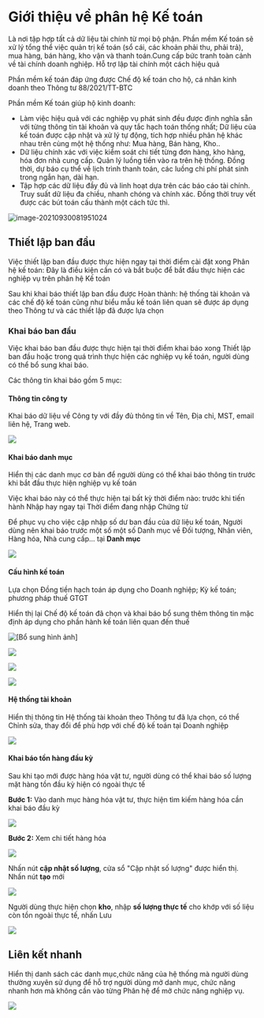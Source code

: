 # **Giới thiệu về phân hệ Kế toán**

Là nơi tập hợp tất cả dữ liệu tài chính từ mọi bộ phận. Phần mềm Kế toán sẽ xử lý tổng thể việc quản trị kế toán (sổ cái, các khoản phải thu, phải trả), mua hàng, bán hàng, kho vận và thanh toán.Cung cấp bức tranh toàn cảnh về tài chính doanh nghiệp. Hỗ trợ lập tài chính một cách hiệu quả

Phần mềm kế toán đáp ứng được Chế độ kế toán cho hộ, cá nhân kinh doanh theo Thông tư 88/2021/TT-BTC

Phần mềm Kế toán giúp hộ kinh doanh: 

- Làm việc hiệu quả với các nghiệp vụ phát sinh đều được định nghĩa sẵn với từng thông tin tài khoản và quy tắc hạch toán thống nhất; Dữ liệu của kế toán được cập nhật và xử lý tự động, tích hợp nhiều phân hệ khác nhau trên cùng một hệ thống như: Mua hàng, Bán hàng, Kho..
- Dữ liệu chính xác với việc kiểm soát chi tiết từng đơn hàng, kho hàng, hóa đơn nhà cung cấp. Quản lý luồng tiền vào ra trên hệ thống. Đồng thời, dự báo cụ thể về lịch trình thanh toán, các luồng chi phí phát sinh trong ngắn hạn, dài hạn. 
- Tập hợp các dữ liệu đầy đủ và linh hoạt dựa trên các báo cáo tài chính. Truy suất dữ liệu đa chiều, nhanh chóng và chính xác. Đồng thời truy vết được các bút toán cấu thành một cách tức thì.

![image-20210930081951024](images/image-20210930081951024.png)

## **Thiết lập ban đầu**

Việc thiết lập ban đầu được thực hiện ngay tại thời điểm cài đặt xong Phân hệ kế toán: Đây là điều kiện cần có và bắt buộc để bắt đầu thực hiện các nghiệp vụ trên phân hệ Kế toán

Sau khi khai báo thiết lập ban đầu được Hoàn thành: hệ thống tài khoản và các chế độ kế toán cũng như biểu mẫu kế toán liên quan sẽ được áp dụng theo Thông tư và các thiết lập đã được lựa chọn 

### **Khai báo ban đầu**

Việc khai báo ban đầu được thực hiện tại thời điểm khai báo xong Thiết lập ban đầu hoặc trong quá trình thực hiện các nghiệp vụ kế toán, người dùng có thể bổ sung khai báo.

Các thông tin khai báo gồm 5 mục:

#### **Thông tin công ty**

Khai báo dữ liệu về Công ty với đầy đủ thông tin về Tên, Địa chỉ, MST, email liên hệ, Trang web. 

![](images/fin_ThietLap_CongTy.png)

#### **Khai báo danh mục**

Hiển thị các danh mục cơ bản để người dùng có thể khai báo thông tin trước khi bắt đầu thực hiện nghiệp vụ kế toán

Việc khai báo này có thể thực hiện tại bất kỳ thời điểm nào: trước khi tiến hành Nhập hay ngay tại Thời điểm đang nhập Chứng từ

Để phục vụ cho việc cập nhập số dư ban đầu của dữ liệu kế toán, Người dùng nên khai báo trước một số một số Danh mục về Đối tượng, Nhân viên, Hàng hóa, Nhà cung cấp... tại **Danh mục**

![](images/fin_ThietLap_DanhMuc.png)

#### **Cấu hình kế toán**

Lựa chọn Đồng tiền hạch toán áp dụng cho Doanh nghiệp; Kỳ kế toán;  phương pháp thuế GTGT

Hiển thị lại Chế độ kế toán đã chọn và khai báo bổ sung thêm thông tin mặc định áp dụng cho phần hành kế toán liên quan đến thuế

![*[Bổ sung hình ảnh]*](images/thiet_lap.png)

![](images/thietlap_banhang.png)

![](images/Thietlap_muahang.png)

![](images/Thietlap_khovan.png)

#### **Hệ thống tài khoản**

Hiển thị thông tin Hệ thống tài khoản theo Thông tư đã lựa chọn, có thể Chỉnh sửa, thay đổi để phù hợp với chế độ kế toán tại Doanh nghiệp

![](images/fin_ThietLap_TaiKhoan.png)

#### Khai báo tồn hàng đầu kỳ

Sau khi tạo mới được hàng hóa vật tư, người dùng có thể khai báo số lượng mặt hàng tồn đầu kỳ hiện có ngoài thực tế

**Bước 1:** Vào danh mục hàng hóa vật tư, thực hiện tìm kiếm hàng hóa cần khai báo đầu kỳ

![](images/fin_danhmuc_hh_timkiem.png)

**Bước 2:** Xem chi tiết hàng hóa

![](images/fin_danhmuc_hh_capnhat.png)

Nhấn nút **cập nhật số lượng**, cửa sổ "Cập nhật số lượng" được hiển thị. Nhấn nút **tạo** mới

![](images/fin_danhmuc_hh_cn_tao.png)

Người dùng thực hiện chọn **kho**, nhập **số lượng thực tế** cho khớp với số liệu còn tồn ngoài thực tế, nhấn Lưu

![](images/fin_danhmuc_hh_cn_luu.png)

## Liên kết nhanh

Hiển thị danh sách các danh mục,chức năng của hệ thống mà người dùng thường xuyên sử dụng để hỗ trợ người dùng mở danh mục, chức năng nhanh hơn mà không cần vào từng Phân hệ để mở chức năng nghiệp vụ.

![](images/LKN_01.png)





